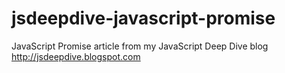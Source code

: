 jsdeepdive-javascript-promise
=============================

JavaScript Promise article from my JavaScript Deep Dive blog http://jsdeepdive.blogspot.com
